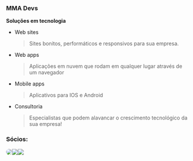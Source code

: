 ### MMA Devs
**Soluções em tecnologia**

 - Web sites
   > Sites bonitos, performáticos e responsivos para sua empresa.
 - Web apps
   > Aplicações em nuvem que rodam em qualquer lugar através de um navegador
 - Mobile apps
   > Aplicativos para IOS e Android
 - Consultoria
   > Especialistas que podem alavancar o crescimento tecnológico da sua empresa!

### Sócios:
<div style="display:flex;">
<img style="width=16px; border-radius:50%;" src="https://avatars.githubusercontent.com/matheusdearaujo" />
<img src="https://avatars.githubusercontent.com/matthns" />
<img src="https://avatars.githubusercontent.com/anthonyvictor" />
</div>
